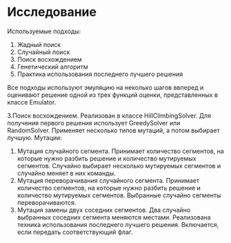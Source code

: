# Исследование

Используемые подходы:
1. Жадный поиск
2. Случайный поиск
3. Поиск восхождением
4. Генетический алгоритм
5. Практика использования последнего лучшего решения

Все подходы используют эмуляцию на неколько шагов ввперед и оценивают решение одной из трех функций оценки, представленных в классе Emulator.

3.Поиск восхождением.
Реализован в классе HillClimbingSolver. Для получения первого решения использует GreedySolver или RandomSolver. Применяет несколько типов мутаций, а потом выбирает лучшую.
Мутации:
1. Мутация случайного сегмента. Принимает количество сегментов, на которые нужно разбить решение и количество мутируемых сегментов. Случайно выбирает несколько мутируемых сегментов и случайно меняет в них команды.
2. Мутация переворачивания случайного сегмента. Принимает количество сегментов, на которые нужно разбить решение и количество мутируемых сегментов. Выбранные случайно сегменты переворачиваются.
3. Мутация замены двух соседних сегментов. Два случайно выбранных соседних сегмента меняются местами.
Реализована техника использования последнего лучшего решения. Включается, если передать соответствующий флаг.
